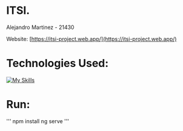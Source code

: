 # ITSI.
Alejandro Martinez - 21430

Website: [https://itsi-project.web.app/](https://itsi-project.web.app/)

# Technologies Used:
[![My Skills](https://skills.thijs.gg/icons?i=html,scss,js,angular,firebase)](https://skills.thijs.gg)

# Run:
'''
npm install
ng serve
'''
